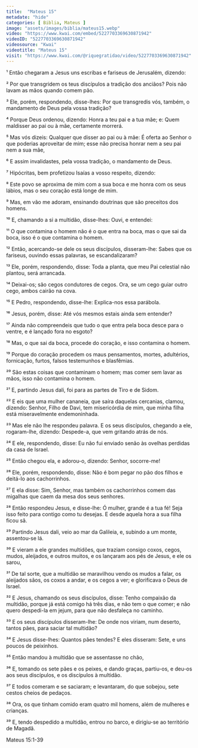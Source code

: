 ```yaml
---
title:  "Mateus 15"
metadate: "hide"
categories: [ Biblia, Mateus ]
image: "assets/images/biblia/mateus15.webp"
video: "https://www.kwai.com/embed/5227703369630871942"
videoID: "5227703369630871942"
videosource: "Kwai"
videotitle: "Mateus 15"
visit: "https://www.kwai.com/@riquegratidao/video/5227703369630871942"
---
```


¹ Então chegaram a Jesus uns escribas e fariseus de Jerusalém, dizendo:

² Por que transgridem os teus discípulos a tradição dos anciãos? Pois não lavam as mãos quando comem pão.

³ Ele, porém, respondendo, disse-lhes: Por que transgredis vós, também, o mandamento de Deus pela vossa tradição?

⁴ Porque Deus ordenou, dizendo: Honra a teu pai e a tua mãe; e: Quem maldisser ao pai ou à mãe, certamente morrerá.

⁵ Mas vós dizeis: Qualquer que disser ao pai ou à mãe: É oferta ao Senhor o que poderias aproveitar de mim; esse não precisa honrar nem a seu pai nem a sua mãe,

⁶ E assim invalidastes, pela vossa tradição, o mandamento de Deus.

⁷ Hipócritas, bem profetizou Isaías a vosso respeito, dizendo:

⁸ Este povo se aproxima de mim com a sua boca e me honra com os seus lábios, mas o seu coração está longe de mim.

⁹ Mas, em vão me adoram, ensinando doutrinas que são preceitos dos homens.

¹⁰ E, chamando a si a multidão, disse-lhes: Ouvi, e entendei:

¹¹ O que contamina o homem não é o que entra na boca, mas o que sai da boca, isso é o que contamina o homem.

¹² Então, acercando-se dele os seus discípulos, disseram-lhe: Sabes que os fariseus, ouvindo essas palavras, se escandalizaram?

¹³ Ele, porém, respondendo, disse: Toda a planta, que meu Pai celestial não plantou, será arrancada.

¹⁴ Deixai-os; são cegos condutores de cegos. Ora, se um cego guiar outro cego, ambos cairão na cova.

¹⁵ E Pedro, respondendo, disse-lhe: Explica-nos essa parábola.

¹⁶ Jesus, porém, disse: Até vós mesmos estais ainda sem entender?

¹⁷ Ainda não compreendeis que tudo o que entra pela boca desce para o ventre, e é lançado fora no esgoto?

¹⁸ Mas, o que sai da boca, procede do coração, e isso contamina o homem.

¹⁹ Porque do coração procedem os maus pensamentos, mortes, adultérios, fornicação, furtos, falsos testemunhos e blasfêmias.

²⁰ São estas coisas que contaminam o homem; mas comer sem lavar as mãos, isso não contamina o homem.

²¹ E, partindo Jesus dali, foi para as partes de Tiro e de Sidom.

²² E eis que uma mulher cananeia, que saíra daquelas cercanias, clamou, dizendo: Senhor, Filho de Davi, tem misericórdia de mim, que minha filha está miseravelmente endemoninhada.

²³ Mas ele não lhe respondeu palavra. E os seus discípulos, chegando a ele, rogaram-lhe, dizendo: Despede-a, que vem gritando atrás de nós.

²⁴ E ele, respondendo, disse: Eu não fui enviado senão às ovelhas perdidas da casa de Israel.

²⁵ Então chegou ela, e adorou-o, dizendo: Senhor, socorre-me!

²⁶ Ele, porém, respondendo, disse: Não é bom pegar no pão dos filhos e deitá-lo aos cachorrinhos.

²⁷ E ela disse: Sim, Senhor, mas também os cachorrinhos comem das migalhas que caem da mesa dos seus senhores.

²⁸ Então respondeu Jesus, e disse-lhe: Ó mulher, grande é a tua fé! Seja isso feito para contigo como tu desejas. E desde aquela hora a sua filha ficou sã.

²⁹ Partindo Jesus dali, veio ao mar da Galileia, e, subindo a um monte, assentou-se lá.

³⁰ E vieram a ele grandes multidões, que traziam consigo coxos, cegos, mudos, aleijados, e outros muitos, e os lançaram aos pés de Jesus, e ele os sarou,

³¹ De tal sorte, que a multidão se maravilhou vendo os mudos a falar, os aleijados sãos, os coxos a andar, e os cegos a ver; e glorificava o Deus de Israel.

³² E Jesus, chamando os seus discípulos, disse: Tenho compaixão da multidão, porque já está comigo há três dias, e não tem o que comer; e não quero despedi-la em jejum, para que não desfaleça no caminho.

³³ E os seus discípulos disseram-lhe: De onde nos viriam, num deserto, tantos pães, para saciar tal multidão?

³⁴ E Jesus disse-lhes: Quantos pães tendes? E eles disseram: Sete, e uns poucos de peixinhos.

³⁵ Então mandou à multidão que se assentasse no chão,

³⁶ E, tomando os sete pães e os peixes, e dando graças, partiu-os, e deu-os aos seus discípulos, e os discípulos à multidão.

³⁷ E todos comeram e se saciaram; e levantaram, do que sobejou, sete cestos cheios de pedaços.

³⁸ Ora, os que tinham comido eram quatro mil homens, além de mulheres e crianças.

³⁹ E, tendo despedido a multidão, entrou no barco, e dirigiu-se ao território de Magadã. 


Mateus 15:1-39
